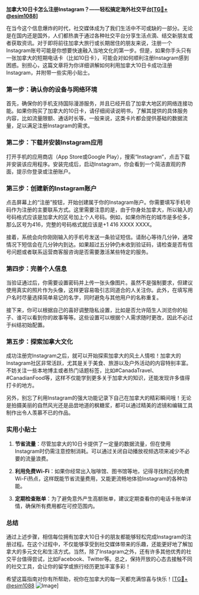 **加拿大10日卡怎么注册Instagram？——轻松搞定海外社交平台[[TG💪+ @esim1088](https://t.me/s/esim1088)]**

在当今这个信息爆炸的时代，社交媒体成为了我们生活中不可或缺的一部分。无论是在国内还是国外，人们都热衷于通过各种社交平台分享生活点滴、结交新朋友或者获取资讯。对于即将前往加拿大旅行或长期居住的朋友来说，注册一个Instagram账号可能是你想要快速融入当地文化的第一步。但是，如果你手头只有一张加拿大的短期电话卡（比如10日卡），可能会对如何顺利注册Instagram感到困惑。别担心，这篇文章将为你详细讲解如何利用加拿大10日卡成功注册Instagram，并附带一些实用小贴士。

### 第一步：确认你的设备与网络环境

首先，确保你的手机支持国际漫游服务，并且已经开启了加拿大地区的网络连接功能。如果你购买了加拿大的10日卡，请仔细阅读说明书，了解其提供的具体服务内容，比如流量限额、通话时长等。一般来说，这类卡片都会提供基础的数据流量，足以满足注册Instagram的需求。

### 第二步：下载并安装Instagram应用

打开手机的应用商店（App Store或Google Play），搜索“Instagram”，点击下载并安装该应用程序。安装完成后，启动Instagram，你会看到一个简洁直观的界面，提示你登录或注册账户。

### 第三步：创建新的Instagram账户

点击屏幕上的“注册”按钮，开始创建属于你的Instagram账户。你需要填写手机号码作为注册的主要联系方式。这里需要注意的是，由于你身处加拿大，所以输入的号码格式应该是加拿大的区号加上个人号码。例如，如果你所在的城市是多伦多，那么区号为416，完整的号码格式就应该是+1 416 XXXX XXXX。

接着，系统会向你刚刚输入的手机号发送一条验证短信。请耐心等待几分钟，通常情况下短信会在几分钟内到达。如果超过五分钟仍未收到验证码，请检查是否有信号问题或者联系运营商客服咨询是否需要激活某些特定的服务。

### 第四步：完善个人信息

当验证通过后，你需要设置密码并上传一张头像图片。虽然不是强制要求，但建议使用真实的照片作为头像，这样更容易吸引志同道合的人关注你。此外，在填写用户名时尽量选择简单易记的名字，同时避免与其他用户的名称重复。

接下来，你可以根据自己的喜好调整隐私设置，比如是否允许陌生人浏览你的帖子、谁可以看到你的故事等等。这些设置可以根据个人需求随时更改，因此不必过于纠结初始配置。

### 第五步：探索加拿大文化

成功注册完Instagram之后，就可以开始探索加拿大的风土人情啦！加拿大的Instagram社区非常活跃，尤其是关于美食、旅游以及户外活动的内容特别丰富。不妨关注一些本地博主或者热门话题标签，比如#CanadaTravel、#CanadianFood等，这样不仅能学到更多关于加拿大的知识，还能发现许多值得打卡的地方。

另外，别忘了利用Instagram的强大功能记录下自己在加拿大的精彩瞬间哦！无论是拍摄美丽的自然风光还是品尝地道的枫糖浆，都可以通过精美的滤镜和编辑工具制作出令人羡慕不已的作品。

### 实用小贴士

1. **节省流量**：尽管加拿大的10日卡提供了一定量的数据流量，但在使用Instagram时仍需注意控制消耗。可以通过关闭自动播放视频选项来减少不必要的流量浪费。
   
2. **利用免费Wi-Fi**：如果你经常出入咖啡馆、图书馆等地，记得寻找附近的免费Wi-Fi热点，这样既能节省流量费用，又能更流畅地体验Instagram的各种功能。

3. **定期检查账单**：为了避免意外产生高额账单，建议定期查看你的电话卡账单详情，确保所有费用都在可控范围内。

### 总结

通过上述步骤，相信每位拥有加拿大10日卡的朋友都能够轻松完成Instagram的注册过程。在这个过程中，不仅能够享受到社交媒体带来的乐趣，还能更好地了解加拿大的多元文化和生活方式。当然，除了Instagram之外，还有许多其他优秀的社交平台值得尝试，比如Facebook、Twitter等。总之，保持开放的心态去接触不同的社交工具，会让你的留学或旅行经历更加丰富多彩！

希望这篇指南对你有所帮助，祝你在加拿大的每一天都充满惊喜与快乐！[[TG💪+ @esim1088](https://t.me/s/esim1088) ![Image](https://i.postimg.cc/4NQfJmqS/Snipaste-2025-05-13-00-14-12.png)]